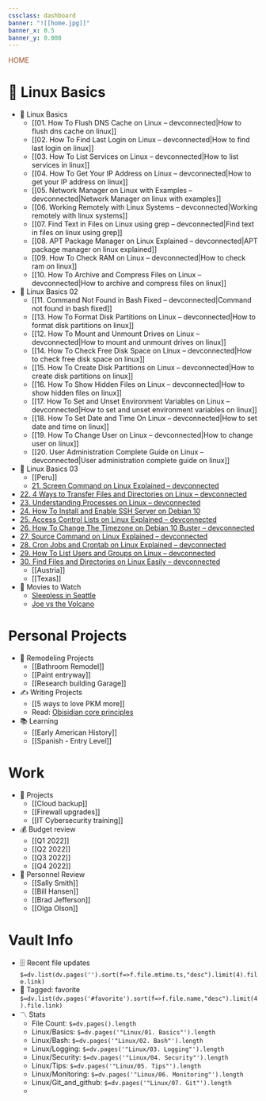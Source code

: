 ```yaml
---
cssclass: dashboard
banner: "![[home.jpg]]"
banner_x: 0.5
banner_y: 0.008
---
```

<div class="title" style="color:Sienna">HOME</div>

# 🐧 Linux Basics
- 🔹 Linux Basics
	- [[01. How To Flush DNS Cache on Linux – devconnected|How to flush dns cache on linux]]
	- [[02. How To Find Last Login on Linux – devconnected|How to find last login on linux]]
	- [[03. How To List Services on Linux – devconnected|How to list services in linux]]
	- [[04. How To Get Your IP Address on Linux – devconnected|How to get your IP address on linux]]
	- [[05. Network Manager on Linux with Examples – devconnected|Network Manager on linux with examples]]
	- [[06. Working Remotely with Linux Systems – devconnected|Working remotely with linux systems]]
	- [[07. Find Text in Files on Linux using grep – devconnected|Find text in files on linux using grep]]
	- [[08. APT Package Manager on Linux Explained – devconnected|APT package manager on linux explained]]
	- [[09. How To Check RAM on Linux – devconnected|How to check ram on linux]]
	- [[10. How To Archive and Compress Files on Linux – devconnected|How to archive and compress files on linux]]
- 🔹 Linux Basics 02
	- [[11. Command Not Found in Bash Fixed – devconnected|Command not found in bash fixed]]
	- [[13. How To Format Disk Partitions on Linux – devconnected|How to format disk partitions on linux]]
	- [[12. How To Mount and Unmount Drives on Linux – devconnected|How to mount and unmount drives on linux]]
	- [[14. How To Check Free Disk Space on Linux – devconnected|How to check free disk space on linux]]
	- [[15. How To Create Disk Partitions on Linux – devconnected|How to create disk partitions on linux]]
	- [[16. How To Show Hidden Files on Linux – devconnected|How to show hidden files on linux]]
	- [[17. How To Set and Unset Environment Variables on Linux – devconnected|How to set and unset environment variables on linux]]
	- [[18. How To Set Date and Time On Linux – devconnected|How to set date and time on linux]]
	- [[19. How To Change User on Linux – devconnected|How to change user on linux]]
	- [[20. User Administration Complete Guide on Linux – devconnected|User administration complete guide on linux]]
- 🔹 Linux Basics 03
	- [[Peru]]
	- [21. Screen Command on Linux Explained – devconnected](app://obsidian.md/Linux/01.%20Basics/21.%20Screen%20Command%20on%20Linux%20Explained%20%E2%80%93%20devconnected.md)
- [22. 4 Ways to Transfer Files and Directories on Linux – devconnected](app://obsidian.md/Linux/01.%20Basics/22.%204%20Ways%20to%20Transfer%20Files%20and%20Directories%20on%20Linux%20%E2%80%93%20devconnected.md)
- [23. Understanding Processes on Linux – devconnected](app://obsidian.md/Linux/01.%20Basics/23.%20Understanding%20Processes%20on%20Linux%20%E2%80%93%20devconnected.md)
- [24. How To Install and Enable SSH Server on Debian 10](app://obsidian.md/Linux/01.%20Basics/24.%20How%20To%20Install%20and%20Enable%20SSH%20Server%20on%20Debian%2010.md)
- [25. Access Control Lists on Linux Explained – devconnected](app://obsidian.md/Linux/01.%20Basics/25.%20Access%20Control%20Lists%20on%20Linux%20Explained%20%E2%80%93%20devconnected.md)
- [26. How To Change The Timezone on Debian 10 Buster – devconnected](app://obsidian.md/Linux/01.%20Basics/26.%20How%20To%20Change%20The%20Timezone%20on%20Debian%2010%20Buster%20%E2%80%93%20devconnected.md)
- [27. Source Command on Linux Explained – devconnected](app://obsidian.md/Linux/01.%20Basics/27.%20Source%20Command%20on%20Linux%20Explained%20%E2%80%93%20devconnected.md)
- [28. Cron Jobs and Crontab on Linux Explained – devconnected](app://obsidian.md/Linux/01.%20Basics/28.%20Cron%20Jobs%20and%20Crontab%20on%20Linux%20Explained%20%E2%80%93%20devconnected.md)
- [29. How To List Users and Groups on Linux – devconnected](app://obsidian.md/Linux/01.%20Basics/29.%20How%20To%20List%20Users%20and%20Groups%20on%20Linux%20%E2%80%93%20devconnected.md)
- [30. Find Files and Directories on Linux Easily – devconnected](app://obsidian.md/Linux/01.%20Basics/30.%20Find%20Files%20and%20Directories%20on%20Linux%20Easily%20%E2%80%93%20devconnected.md)
	- [[Austria]]
	- [[Texas]]  
- 🔹 Movies to Watch
	- [Sleepless in Seattle](https://www.imdb.com/title/tt0108160/)
	- [Joe vs the Volcano](https://www.imdb.com/title/tt0099892/)

 # Personal Projects
- 🏡 Remodeling Projects
	- [[Bathroom Remodel]]
	- [[Paint entryway]]
	- [[Research building Garage]] 
 - ✍️ Writing Projects
	- [[5 ways to love PKM more]]
	- Read: [Obisidian core principles](https://tfthacker.medium.com/obsidian-understanding-its-core-design-principles-7f3fafbd6e36)
- 📚 Learning
	- [[Early American History]]
	- [[Spanish - Entry Level]]

# Work
- 💼 Projects
	- [[Cloud backup]]
	- [[Firewall upgrades]]
	- [[IT Cybersecurity training]]
- 💰 Budget review
	- [[Q1 2022]]
	- [[Q2 2022]]
	- [[Q3 2022]]
	- [[Q4 2022]]
- 👥 Personnel Review
	- [[Sally Smith]]
	- [[Bill Hansen]]
	- [[Brad Jefferson]]
	- [[Olga Olson]]

# Vault Info
- 🗄️ Recent file updates
 `$=dv.list(dv.pages('').sort(f=>f.file.mtime.ts,"desc").limit(4).file.link)`
- 🔖 Tagged:  favorite 
 `$=dv.list(dv.pages('#favorite').sort(f=>f.file.name,"desc").limit(4).file.link)`
- 〽️ Stats
	-  File Count: `$=dv.pages().length`
	-  Linux/Basics: `$=dv.pages('"Linux/01. Basics"').length`
	- Linux/Bash: `$=dv.pages('"Linux/02. Bash"').length`
	- Linux/Logging: `$=dv.pages('"Linux/03. Logging"').length`
	- Linux/Security: `$=dv.pages('"Linux/04. Security"').length`
	- Linux/Tips: `$=dv.pages('"Linux/05. Tips"').length`
	- Linux/Monitoring: `$=dv.pages('"Linux/06. Monitoring"').length`
	- Linux/Git_and_github: `$=dv.pages('"Linux/07. Git"').length`
	- 
